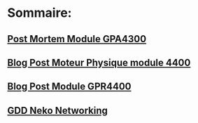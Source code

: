 # Sommaire:

## [Post Mortem Module GPA4300](https://worgaros.github.io/Pages/PostMortemModuleGPA4300)

## [Blog Post Moteur Physique module 4400](https://worgaros.github.io/Pages/BlogPostMoteurPhysique)

## [Blog Post Module GPR4400](https://worgaros.github.io/Pages/BlogPostModuleGPR4400)

## [GDD Neko Networking](https://worgaros.github.io/Pages/GDDNekoNetworking)